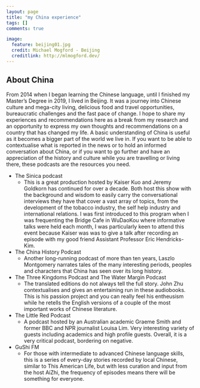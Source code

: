 ```yaml
---
layout: page
title: "my China experience"
tags: []
comments: true

image:
  feature: beijing01.jpg
  credit: Michael Mogford - Beijing
  creditlink: http://mlmogford.dev/
---
```


## About China
From 2014 when I began learning the Chinese language, until I finished my Master’s Degree in 2019, I lived in Beijing. It was a journey into Chinese culture and mega-city living, delicious food and travel opportunities, bureaucratic challenges and the fast pace of change. I hope to share my experiences and recommendations here as a break from my research and an opportunity to express my own thoughts and recommendations on a country that has changed my life.
A basic understanding of China is useful as it becomes a bigger part of the world we live in. If you want to be able to contextualise what is reported in the news or to hold an informed conversation about China, or if you want to go further and have an appreciation of the history and culture while you are travelling or living there, these podcasts are the resources you need. 
 - The Sinica podcast 
 	- This is a great production hosted by Kaiser Kuo and Jeremy Goldkorn has continued for over a decade. Both host this show with the background and wisdom to easily carry the conversational interviews they have that cover a vast array of topics, from the development of the tobacco industry, the self help industry and international relations. I was first introduced to this program when I was frequenting the Bridge Cafe in WuDaoKou where informative talks were held each month, I was particularly keen to attend this event because Kaiser was was to give a talk after recording an episode with my good friend Assistant Professor Eric Hendricks-Kim. 
 - The China History Podcast
	- Another long-running podcast of more than ten years, Laszlo Montgomery narrates tales of the many interesting periods, peoples and characters that China has seen over its long history.
- The Three Kingdoms Podcast and The Water Margin Podcast
	- The translated editions do not always tell the full story. John Zhu contextualises and gives an entertaining run in these audiobooks. This is his passion project and you can really feel his entheusism while he retells the English versions of a couple of the most important works of Chinese literature.
- The Little Red Podcast
	- A podcast hosted by an Australian academic Graeme Smith and former BBC and NPR journalist Louisa Lim. Very interesting variety of guests including academics and high profile guests. Overall, it is a very critical podcast, bordering on negative.
- GuShi FM
	- For those with intermediate to advanced Chinese language skills, this is a series of every-day stories recorded by local Chinese, similar to This American Life, but with less curation and input from the host AiZhi, the frequency of episodes means there will be something for everyone.
